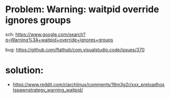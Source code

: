# Problem: Warning: waitpid override ignores groups
sch: https://www.google.com/search?q=Warning%3A+waitpid+override+ignores+groups

bug: https://github.com/flathub/com.visualstudio.code/issues/370

# solution:
- https://www.reddit.com/r/archlinux/comments/16m3g2r/xxx_preloadhostspawnstrategy_warning_waitpid/
